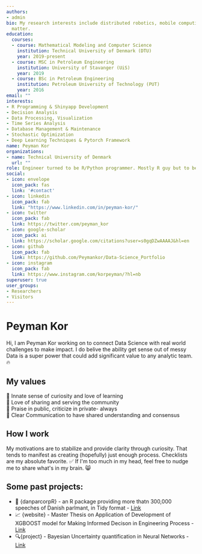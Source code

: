 ```yaml
---
authors:
- admin
bio: My research interests include distributed robotics, mobile computing and programmable
  matter.
education:
  courses:
  - course: Mathematical Modeling and Computer Science
    institution: Technical University of Denmark (DTU)
    year: 2019-present
  - course: MSC in Petroleum Engineering
    institution: University of Stavanger (UiS)
    year: 2019
  - course: BSc in Petroleum Engineering
    institution: Petroleum University of Technology (PUT)
    year: 2016
email: ""
interests:
- R Programming & Shinyapp Development
- Decision Analysis 
- Data Processing, Visualization
- Time Series Analysis
- Database Management & Maintenance
- Stochastic Optimization
- Deep Learning Techniques & Pytorch Framework
name: Peyman Kor
organizations:
- name: Technical University of Denmark
  url: ""
role: Engineer turned to be R/Python programmer. Mostly R guy but to be fair, Pytorch/TF are fantastic :)
social:
- icon: envelope
  icon_pack: fas
  link: '#contact'
- icon: linkedin
  icon_pack: fab
  link: "https://www.linkedin.com/in/peyman-kor/"
- icon: twitter
  icon_pack: fab
  link: https://twitter.com/peyman_kor
- icon: google-scholar
  icon_pack: ai
  link: https://scholar.google.com/citations?user=s0gqDZwAAAAJ&hl=en
- icon: github
  icon_pack: fab
  link: https://github.com/Peymankor/Data-Science_Portfolio
- icon: instagram
  icon_pack: fab
  link: https://www.instagram.com/korpeyman/?hl=nb
superuser: true
user_groups:
- Researchers
- Visitors
---
```






# Peyman Kor

Hi, I am Peyman Kor working on to connect Data Science with real world challenges to make impact. I do belive the ability get sense out of messy Data is a super power that could add significant value to any analytic team. :fire:

## My values

🌟 Innate sense of curiosity and love of learning<br>
💖 Love of sharing and serving the community<br>
🍏 Praise in public, criticize in private- always<br>
🙌 Clear Communication to have shared understanding and consensus

## How I work
My motivations are to stabilize and provide clarity through curiosity. That tends to manifest as creating (hopefully) just enough process. Checklists are my absolute favorite. ✅ If I'm too much in my head, feel free to nudge me to share what's in my brain. 😸



## Some past projects:

- 📜 {danparcorpR} - an R package providing more thatn 300,000 speeches of Danish parlmant, in Tidy format - [Link](https://peymankor.github.io/danparcorpR/)
- 📈 {website} - Master Thesis on Application of Development of XGBOOST model for Making Informed Decison in Engineering Process - [Link](https://bookdown.org/kor_peyman/masterthesisuis/)
- :mag:{project} - Bayesian Uncertainty quantification in Neural Networks - [Link](https://github.com/Peymankor/Data-Science_Portfolio/tree/master/BNN-Project)
